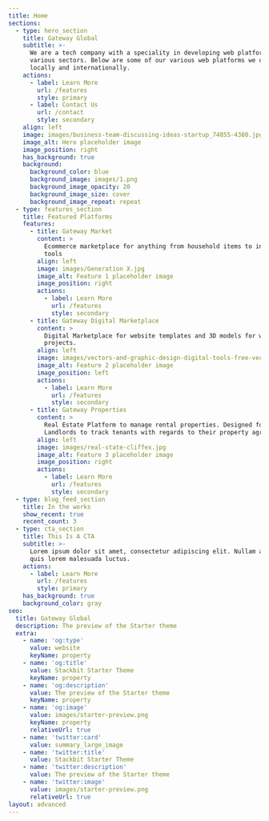 ```yaml
---
title: Home
sections:
  - type: hero_section
    title: Gateway Global
    subtitle: >-
      We are a tech company with a speciality in developing web platforms for
      various sectors. Below are some of our various web platforms we operate
      locally and internationally.
    actions:
      - label: Learn More
        url: /features
        style: primary
      - label: Contact Us
        url: /contact
        style: secondary
    align: left
    image: images/business-team-discussing-ideas-startup_74855-4380.jpg
    image_alt: Hero placeholder image
    image_position: right
    has_background: true
    background:
      background_color: blue
      background_image: images/1.png
      background_image_opacity: 20
      background_image_size: cover
      background_image_repeat: repeat
  - type: features_section
    title: Featured Platforms
    features:
      - title: Gateway Market
        content: >
          Ecommerce marketplace for anything from household items to industrial
          tools
        align: left
        image: images/Generation X.jpg
        image_alt: Feature 1 placeholder image
        image_position: right
        actions:
          - label: Learn More
            url: /features
            style: secondary
      - title: Gateway Digital Marketplace
        content: >
          Digital Marketplace for website templates and 3D models for web
          projects.
        align: left
        image: images/vectors-and-graphic-design-digital-tools-free-vector.jpg
        image_alt: Feature 2 placeholder image
        image_position: left
        actions:
          - label: Learn More
            url: /features
            style: secondary
      - title: Gateway Properties
        content: >
          Real Estate Platform to manage rental properties. Designed for
          Landlords to track tenants with regards to their property agreements.
        align: left
        image: images/real-state-cliffex.jpg
        image_alt: Feature 3 placeholder image
        image_position: right
        actions:
          - label: Learn More
            url: /features
            style: secondary
  - type: blog_feed_section
    title: In the works
    show_recent: true
    recent_count: 3
  - type: cta_section
    title: This Is A CTA
    subtitle: >-
      Lorem ipsum dolor sit amet, consectetur adipiscing elit. Nullam a metus
      quis lorem malesuada luctus.
    actions:
      - label: Learn More
        url: /features
        style: primary
    has_background: true
    background_color: gray
seo:
  title: Gateway Global
  description: The preview of the Starter theme
  extra:
    - name: 'og:type'
      value: website
      keyName: property
    - name: 'og:title'
      value: Stackbit Starter Theme
      keyName: property
    - name: 'og:description'
      value: The preview of the Starter theme
      keyName: property
    - name: 'og:image'
      value: images/starter-preview.png
      keyName: property
      relativeUrl: true
    - name: 'twitter:card'
      value: summary_large_image
    - name: 'twitter:title'
      value: Stackbit Starter Theme
    - name: 'twitter:description'
      value: The preview of the Starter theme
    - name: 'twitter:image'
      value: images/starter-preview.png
      relativeUrl: true
layout: advanced
---
```

